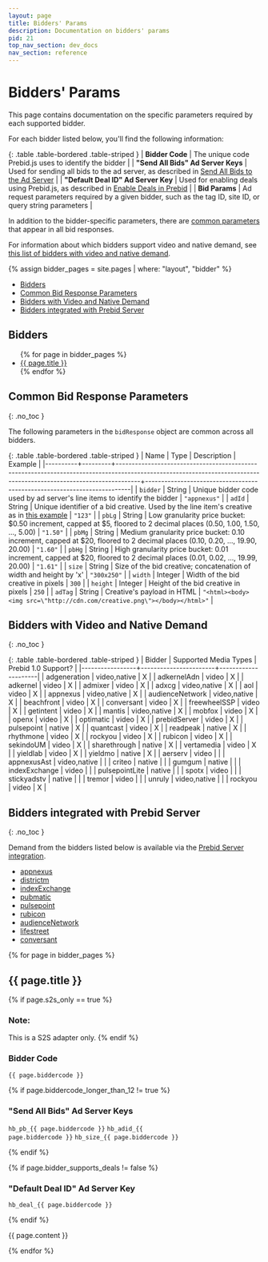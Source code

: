 ```yaml
---
layout: page
title: Bidders' Params
description: Documentation on bidders' params
pid: 21
top_nav_section: dev_docs
nav_section: reference
---
```


<div class="bs-docs-section" markdown="1">

# Bidders' Params

This page contains documentation on the specific parameters required by each supported bidder.

For each bidder listed below, you'll find the following information:

{: .table .table-bordered .table-striped }
| **Bidder Code**                     | The unique code Prebid.js uses to identify the bidder                                                                                         |
| **"Send All Bids" Ad Server Keys**  | Used for sending all bids to the ad server, as described in [Send All Bids to the Ad Server]({{site.baseurl}}/adops/send-all-bids-adops.html) |
| **"Default Deal ID" Ad Server Key** | Used for enabling deals using Prebid.js, as described in [Enable Deals in Prebid]({{site.baseurl}}/adops/deals.html)                          |
| **Bid Params**                      | Ad request parameters required by a given bidder, such as the tag ID, site ID, or query string parameters                                     |

In addition to the bidder-specific parameters, there are <a href="#common-bidresponse">common parameters</a> that appear in all bid responses.

For information about which bidders support video and native demand, see <a href="#bidder-video-native">this list of bidders with video and native demand</a>.

{% assign bidder_pages = site.pages | where: "layout", "bidder" %}

- [Bidders](#bidders)
- [Common Bid Response Parameters](#common-bid-response-parameters)
- [Bidders with Video and Native Demand](#bidders-with-video-and-native-demand)
- [Bidders integrated with Prebid Server](#prebid-server-bidders)

## Bidders

<ul>
{% for page in bidder_pages %}
<li>
<a href="#{{ page.biddercode }}">{{ page.title }}</a>
</li>
{% endfor %}
</ul>

</div>

<div class="bs-docs-section" markdown="1">

<a name="common-bidresponse"></a>

## Common Bid Response Parameters
{: .no_toc }

The following parameters in the `bidResponse` object are common across all bidders.

{: .table .table-bordered .table-striped }
| Name     | Type    | Description                                                                                                                                                       | Example                                                                 |
|----------+---------+-------------------------------------------------------------------------------------------------------------------------------------------------------------------+-------------------------------------------------------------------------|
| `bidder` | String  | Unique bidder code used by ad server's line items to identify the bidder                                                                                          | `"appnexus"`                                                            |
| `adId`   | String  | Unique identifier of a bid creative. Used by the line item's creative as in [this example]({{site.baseurl}}/adops/send-all-bids-adops.html#step-3-add-a-creative) | `"123"`                                                                 |
| `pbLg`   | String  | Low granularity price bucket: $0.50 increment, capped at $5, floored to 2 decimal places (0.50, 1.00, 1.50, ..., 5.00)                                            | `"1.50"`                                                                |
| `pbMg`   | String  | Medium granularity price bucket: 0.10 increment, capped at $20, floored to 2 decimal places (0.10, 0.20, ..., 19.90, 20.00)                                       | `"1.60"`                                                                |
| `pbHg`   | String  | High granularity price bucket: 0.01 increment, capped at $20, floored to 2 decimal places (0.01, 0.02, ..., 19.99, 20.00)                                         | `"1.61"`                                                                |
| `size`   | String  | Size of the bid creative; concatenation of width and height by 'x'                                                                                                | `"300x250"`                                                             |
| `width`  | Integer | Width of the bid creative in pixels                                                                                                                               | `300`                                                                   |
| `height` | Integer | Height of the bid creative in pixels                                                                                                                              | `250`                                                                   |
| `adTag`  | String  | Creative's payload in HTML                                                                                                                                        | `"<html><body><img src=\"http://cdn.com/creative.png\"></body></html>"` |

<a name="bidders-with-video-and-native-demand"></a>
<a name="bidder-video-native"></a>

## Bidders with Video and Native Demand
{: .no_toc }

{: .table .table-bordered .table-striped }
| Bidder          | Supported Media Types | Prebid 1.0 Support? |
|-----------------+-----------------------+---------------------|
| adgeneration    | video,native          | X                   |
| adkernelAdn     | video                 | X                   |
| adkernel        | video                 | X                   |
| admixer         | video                 | X                   |
| adxcg           | video,native          | X                   |
| aol             | video                 | X                   |
| appnexus        | video,native          | X                   |
| audienceNetwork | video,native          | X                   |
| beachfront      | video                 | X                   |
| conversant      | video                 | X                   |
| freewheelSSP    | video                 | X                   |
| getintent       | video                 | X                   |
| mantis          | video,native          | X                   |
| mobfox          | video                 | X                   |
| openx           | video                 | X                   |
| optimatic       | video                 | X                   |
| prebidServer    | video                 | X                   |
| pulsepoint      | native                | X                   |
| quantcast       | video                 | X                   |
| readpeak        | native                | X                   |
| rhythmone       | video                 | X                   |
| rockyou         | video                 | X                   |
| rubicon         | video                 | X                   |
| sekindoUM       | video                 | X                   |
| sharethrough    | native                | X                   |
| vertamedia      | video                 | X                   |
| yieldlab        | video                 | X                   |
| yieldmo         | native                | X                   |
| aerserv         | video                 |                     |
| appnexusAst     | video,native          |                     |
| criteo          | native                |                     |
| gumgum          | native                |                     |
| indexExchange   | video                 |                     |
| pulsepointLite  | native                |                     |
| spotx           | video                 |                     |
| stickyadstv     | native                |                     |
| tremor          | video                 |                     |
| unruly          | video,native          |                     |
| rockyou         | video                 | X                   |

<a name="prebid-server-bidders"></a>

## Bidders integrated with Prebid Server
{: .no_toc }

Demand from the bidders listed below is available via the [Prebid Server integration]({{site.baseurl}}/dev-docs/get-started-with-prebid-server.html).

- [appnexus](https://github.com/prebid/prebid-server/blob/master/pbs_light.go#L740)
- [districtm](https://github.com/prebid/prebid-server/blob/master/pbs_light.go#L741)
- [indexExchange](https://github.com/prebid/prebid-server/blob/master/pbs_light.go#L742)
- [pubmatic](https://github.com/prebid/prebid-server/blob/master/pbs_light.go#L743)
- [pulsepoint](https://github.com/prebid/prebid-server/blob/master/pbs_light.go#L744)
- [rubicon](https://github.com/prebid/prebid-server/blob/master/pbs_light.go#L745)
- [audienceNetwork](https://github.com/prebid/prebid-server/blob/master/pbs_light.go#L747)
- [lifestreet](https://github.com/prebid/prebid-server/blob/master/pbs_light.go#L748)
- [conversant](https://github.com/prebid/prebid-server/blob/master/pbs_light.go#L749)
</div>

{% for page in bidder_pages %}

<div class="bs-docs-section" markdown="1">
<h2><a name="{{ page.biddercode }}" />{{ page.title }}</h2>

{% if page.s2s_only == true %}  
<h3>Note:</h3> This is a S2S adapter only.
{% endif %}

<h3>Bidder Code</h3>

<code>{{ page.biddercode }}</code>

{% if page.biddercode_longer_than_12 != true %}

<h3>"Send All Bids" Ad Server Keys</h3>

<code>hb_pb_{{ page.biddercode }}</code>
<code>hb_adid_{{ page.biddercode }}</code>
<code>hb_size_{{ page.biddercode }}</code>

{% endif %}

{% if page.bidder_supports_deals != false %}

<h3>"Default Deal ID" Ad Server Key</h3>

<code>hb_deal_{{ page.biddercode }}</code>

{% endif %}

{{ page.content }}

</div>

{% endfor %}
